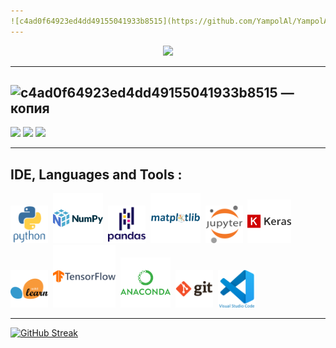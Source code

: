 ```yaml
---
![c4ad0f64923ed4dd49155041933b8515](https://github.com/YampolAl/YampolAl/assets/156104310/cb9408bb-da39-45b5-a378-fc3711249e0a)
---
```


<div id='header' align='center'>
  <img src='https://media.giphy.com/media/v1.Y2lkPTc5MGI3NjExNmFqeWx0ZzIyeDBteGh1bDZibWhvbW40MTZrcnZyaXl4N2F6NjdpbCZlcD12MV9pbnRlcm5hbF9naWZfYnlfaWQmY3Q9cw/Npex29rFhEVT5oFt8k/giphy.gif' width='200'/>
<!--   <img src='https://i.giphy.com/media/v1.Y2lkPTc5MGI3NjExbTN0c3Rwancydmd4NTV0Zm42eHphODNodG9iazI3NDU2ZXI2YmtjZCZlcD12MV9pbnRlcm5hbF9naWZfYnlfaWQmY3Q9cw/XHkJTwSmfrHJfb7JUF/giphy.gif' width='150'/> -->
</div>

---
![c4ad0f64923ed4dd49155041933b8515 — копия](https://github.com/YampolAl/YampolAl/assets/156104310/3f24cef4-03b1-453f-a3f3-c8d5a907a33a)
---

[![](https://img.shields.io/badge/Telegram-%230077B5.svg?&style=for-the-badge&logo=Telegram&logoColor=white)](https://t.me/YampolAl)
[![](https://img.shields.io/static/v1?style=for-the-badge&message=gmail&color=blue&logo=Google+Chrome&logoColor=FFFFFF&label=)](https://accum690@gmail.com)
[![](https://img.shields.io/static/v1?style=for-the-badge&message=Codewars&color=blue&logo=codewars&logoColor=FFFFFF&label=)](https://www.codewars.com/users/YampolAl)

---

## IDE, Languages and Tools :

<div>
  <img src="https://github.com/devicons/devicon/blob/master/icons/python/python-original-wordmark.svg" title="Python" alt="Python" width="60"
height="60"/>&nbsp;
  <img src="https://github.com/devicons/devicon/blob/master/icons/numpy/numpy-original-wordmark.svg" title="NumPy" alt="NumPy" width="80" height="80"/>&nbsp;
  <img src="https://github.com/devicons/devicon/blob/master/icons/pandas/pandas-original-wordmark.svg" title="pandas" alt="pandas" width="60" height="60"/>&nbsp;
  <img src="https://github.com/devicons/devicon/blob/master/icons/matplotlib/matplotlib-original-wordmark.svg" title="matplotlib" alt="matplotlib" width="80" height="80"/>&nbsp;
  <img src="https://github.com/devicons/devicon/blob/master/icons/jupyter/jupyter-original-wordmark.svg" title="jupyter" alt="jupyter" width="60" height="60"/>&nbsp;
  <img src="https://github.com/devicons/devicon/blob/master/icons/keras/keras-original-wordmark.svg"  title="Keras" alt="Keras" width="70" height="70"/>&nbsp;
  <img src="https://github.com/devicons/devicon/blob/master/icons/scikitlearn/scikitlearn-original.svg" title="scikitlearn" alt="scikitlearn" width="60" height="60"/>&nbsp;
  <img src="https://github.com/devicons/devicon/blob/master/icons/tensorflow/tensorflow-original-wordmark.svg" title="TensorFlow" alt="TensorFlow" width="100" height="100"/>&nbsp;
  <img src="https://github.com/devicons/devicon/blob/master/icons/anaconda/anaconda-original-wordmark.svg" title="Аnaconda" alt="Аnaconda" width="80" height="80"/>&nbsp;
  <img src="https://github.com/devicons/devicon/blob/master/icons/git/git-original-wordmark.svg" title="git" alt="git" width="60" height="60"/>&nbsp;
  <img src="https://github.com/devicons/devicon/blob/master/icons/vscode/vscode-original-wordmark.svg" title="vscode" alt="vscode" width="60" height="60"/>&nbsp;
</div>

---

[![GitHub Streak](https://github-readme-streak-stats.herokuapp.com?user=YampolAl&theme=react&date_format=j%2Fn%5B%2FY%5D)](https://git.io/streak-stats)
